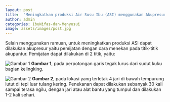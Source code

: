 ```yaml
---
layout: post
title:  "Meningkatkan produksi Air Susu Ibu (ASI) menggunakan Akupresur"
author: admin
categories: IbuNifas-dan-Menyusui
image: assets/images/post.jpg
---
```


Selain menggunakan ramuan, untuk meningkatkan produksi ASI dapat dilakukan akupresur yaitu pemijatan dengan cara menekan pada titik-titik akupuntur. Pemijatan dapat dilakukan di 2 titik, yaitu:

![Gambar 1](https://i.imgur.com/aIvxksx.png)
**Gambar 1**, pada perpotongan garis tegak lurus dari sudut kuku bagian kelingking.

![Gambar 2](https://i.imgur.com/NGcmdBZ.png)
**Gambar 2**, pada lokasi yang terletak 4 jari di bawah tempurung lutut di tepi luar tulang kering. Penekanan dapat dilakukan sebanyak 30 kali sampai terasa ngilu, dengan jari atau alat bantu yang tumpul dan dilakukan 1-2 kali sehari.
